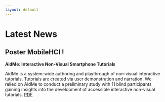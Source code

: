 ```yaml
---
layout: default
---
```

# Latest News

## Poster MobileHCI !
**AidMe: Interactive Non-Visual Smartphone Tutorials**

AidMe is a system-wide authoring and playthrough of non-visual interactive tutorials. Tutorials are created via user demonstration and narration. We relied on AidMe to conduct a preliminary study with 11 blind participants gaining insights into the development of accessible interactive non-visual tutorials. [PDF](./pub/mobilehci18_aidme.pdf)






